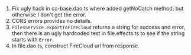 1. Fix ugly hack in cc-base.dao.ts where added getNoCatch method; but otherwise I don't get the error.
2. CORS errors provides no details.
3. `FilesService.exportToFireCloud` returns a string for success and error, then there is an ugly hardcoded test in
file.effects.ts to see if the string starts with `Error`.
4. In file.dao.ts, construct FireCloud url from response.